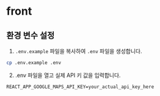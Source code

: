 # front

## 환경 변수 설정

1. `.env.example` 파일을 복사하여 `.env` 파일을 생성합니다.
```bash
cp .env.example .env
```

2. .env 파일을 열고 실제 API 키 값을 입력합니다.
```
REACT_APP_GOOGLE_MAPS_API_KEY=your_actual_api_key_here
```

